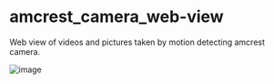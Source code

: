 # amcrest_camera_web-view
Web view of videos and pictures taken by motion detecting amcrest camera.

  
![image](https://github.com/nerillosa/amcrest_camera_web-view/assets/4867918/d222713e-edef-43d5-84e7-437ba58a26a1)
